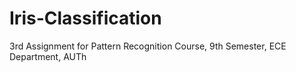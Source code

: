 # Iris-Classification
3rd Assignment for Pattern Recognition Course, 9th Semester, ECE Department, AUTh
